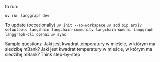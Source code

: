 to run:
```
uv run langgraph dev
```

To update (occasionally)
`uv init --no-workspace`
`uv add pip arxiv setuptools langchain langchain-community langchain-openai langgraph langgraph-cli openai`
`uv sync`

Sample questions:
Jaki jest kwadrat temperatury w mieście, w którym ma siedzibę mBank?
Jaki jest kwadrat temperatury w mieście, w którym ma siedzibę mBank? Think step-by-step